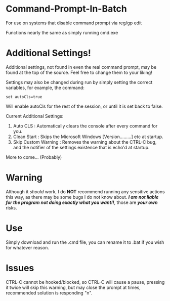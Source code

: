 # Command-Prompt-In-Batch
For use on systems that disable command prompt via reg/gp edit

Functions nearly the same as simply running cmd.exe

# Additional Settings!
Additional settings, not found in even the real command prompt, may be found at the top of the source. Feel free to change them to your liking!

Settings may also be changed during run by simply setting the correct variables, for example, the command:
```
set autoCls=true
```
Will enable autoCls for the rest of the session, or until it is set back to false.

Current Additional Settings:
1. Auto CLS : Automatically clears the console after every command for you.
2. Clean Start : Skips the Microsoft Windows [Version.........] etc at startup.
3. Skip Custom Warning : Removes the warning about the CTRL-C bug, and the notifier of the settings existence that is echo'd at startup.

More to come... (Probably)

# Warning
Although it *should* work, I do **NOT** recommend running any sensitive actions this way, as there may be some bugs I do not know about. ***I am not liable for the program not doing exactly what you want!!***, those are ***your own*** risks.

# Use
Simply download and run the .cmd file, you can rename it to .bat if you wish for whatever reason.

# Issues
CTRL-C cannot be hooked/blocked, so CTRL-C will cause a pause, pressing it twice will skip this warning, but may close the prompt at times, recommended solution is responding "n".

